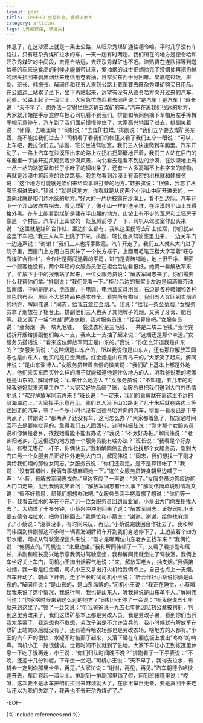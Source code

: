 ```yaml
---
layout: post
title: （四十五）金菊红金，香烟识老乡
category: articles
tags: [青藏铁路, 铁道兵]
---
```


休息了，在这沙漠上就是一条土公路，从旺尕秀煤矿通往德令哈。平时几乎没有车路过，只有旺尕秀煤矿拉水的车，一天一趟有时两趟。我们所在的地方是德令哈和旺尕秀煤矿的中间段，去德令哈远，去旺尕秀煤矿也不近。津贴费在连队得等到送给养的车来送食品的时候才能捎带过来，爱抽烟的战士把烟抽完了没烟抽再把扔掉的烟头捡回来剥出烟丝来用信纸卷着抽，日常买东西十分困难。早晨吃过饭，排副、班长、韩振弦、解同伟和我五人来到公路上截车要去旺尕秀煤矿购买日用品，在公路边上站累了坐下，坐下再站起来，远望有没有从德令哈方向开过来的汽车。远处，公路上起了一溜尘土，大家急忙向西看去同声说：“是汽车！是汽车！”班长说：“天不早了，想办法一定得拦住这辆去煤矿的车。”汽车在离我们很远的地方，大家就开始摆手示意停车担心司机看不到我们。排副和解同伟摘下军帽用左手挥舞军帽示意停车，汽车到了我们面前慢慢停住了，大家高兴地围了过去，排副笑着说：“师傅，去哪里啊？”司机说：“去煤矿拉煤。”排副说：“我们五个要去煤矿买东西，能不能拉我们过去？”司机看了看我们的帐篷又看了我们五个一眼说：“可以，上车吧，我拉你们去。”排副、班长坐进驾驶室，我们三人快速爬到车厢里。汽车开动了，一路上汽车在沙漠压出来的路上左拐右拐颠簸地开着，我们三人站在后门的车厢里一字排开迎风观赏着沙漠风景，向北看去是看不到边的沙漠，在沙漠地上有一丛一丛的骆驼草和长了小叶子的柳树条子，还有一人多高叫不上名字来的植物，再就是沙漠中筑起来的铁路路基。我忽然看到沙漠上有密密的树枝就和韩振弦说：“这个地方可能就是咱们来给炊事班打柴的地方。”韩振弦说：“很像，我忘了从哪里拐进去的。”我说：“就是这地方，你看就是从这两个小沙山中间开进去的，一直向北就是咱们炸木柴的地方。”好大的一片树枝露在沙漠上，看不到边际。汽车开下一个沙山坡向右拐去，看见煤矿了，像小山一样的渣子堆，在沙漠的半山上显得格外黑。在车上能看到煤矿是建在半山腰的地方，山坡上有不少的瓦房和土坯房子像是一个村庄。汽车开上山坡的一处瓦房前停了一下，司机从驾驶室伸出头来说：“这里就是煤矿合作社，里边什么都有，我从这里拐弯去矿上拉煤，你们就从这里下车吧。”我三人从车上跳了下来，排副、班长也从驾驶室里出来，一边关车门一边连声说：“谢谢！”我们三人也挥手致意。汽车开走了，我们五人就从大门进了院子里，西屋门上方用白石灰抹了一个长方框子，上面用毛笔正楷大字写着“旺尕秀煤矿合作社”，合作社是两间通着的平房，进门是青砖铺地，地上很干净，里面一个顾客也没有，两个年轻的女服务员坐在柜台后边看报纸。她俩一看解放军来了，忙放下手中的报纸站了起来，一位女服务员说：“解放军同志来了，你们需要什么我帮你们拿。”排副说：“我们先看一下。”柜台后边的货架上左边是烟酒糖茶油盐酱醋，中间是肥皂、洗衣服、手电筒、电池盒文具用品，右边是各种鞋帽和各种颜色的布匹，房间不大货物品种基本齐全。看完所有物品，我们五人又回到卖烟酒的地方，解同伟说：“同志，给我五盒红金烟。”。我说：“给我一条金菊烟。”女服务员拿了烟放在了柜台上。排副他们三人也买了其他牌子的烟，又买了牙膏、肥皂等。我又买了一袋“冷湖”牌洗衣粉，我对服务员说：“给我算账吧。”女服务员说：“金菊烟一条一块九毛钱，一袋洗衣粉是三毛钱，一共是二块二毛钱。”我付完钱拆开烟给排副他们每人一支，我点上一支抽了起来说：“这烟还是那个味道。”女服务员搭话说：“看来这位解放军同志是山东的。”我说：“你怎么知道我是山东的？”女服务员说：“这种烟是山东产的，所以我说你是山东人，还有那位解放军同志也是山东人，他买的是红金牌烟，红金烟是山东青岛产的。”大家笑了起来，解同伟说：“是山东淄博人。”女服务员带着自信的微笑说：“我们矿上基本上都是外地人，他们来买东西买什么样的牌子就能知道他是什么地方的人，听我爸说我的老家也是山东的。”解同伟说：“山东什么地方人？”女服务员说：“不知道，五几年的时候我爸妈就来这里工作了。”大家买好物品结了账，女服务员把我们送到大门外热情地说：“欢迎解放军同志再来！”班长说：“一定来，我们的营房就在离这里不远的尕海湖边上。”大家挥手示意再见。我们五人沿下山公路走了几十米后就在路边上等往回走的汽车，等了一个多小时也没有回德令哈方向的汽车，排副一看表已是下午两点了，排副说：“都两点了还没有车，这可怎么办？”大家都着急了，按规定时间回不去是要挨批评的。急得我们五人团团转。这时韩振弦说：“刚才那个女服务员说和你俩是老乡，找找她看能不能有办法？”我说：“不太好办把。”解同伟说：“老乡归老乡，在这偏远的地方她一个服务员能有啥办法？”班长说：“我看是个好办法，有枣无枣打一杆子，你俩快去。”我和解同伟去合作社找那个女服务员，刚到大门口另一个女服务员正好往外走到大门口，解同伟说：“同志，我们想找一下刚才卖给我们烟的那位女同志。”女服务员说：“你们还没走，是不是算错帐了？”我说：“没有算错帐，我俩有事想麻烦她一下。”这位女服务员转身朝里边喊了一声：“小蔡，有解放军同志找你。”里边答应了一声说：“来了。”女服务员边答应边朝大门口走来，见到我俩就笑着问：“解放军同志有什么事？”解同伟简单说明情况又说：“很不好意思，帮我们想想办法吧。”女服务员两手搓着想了想说：“你们等一下，我看去拉水的车在不在。”另一位女服务员回到营业室，小蔡出大门向左拐找人去了。大约过了十多分钟，小蔡兴冲冲地回来了说：“解放军同志，正好司机小王要去德令哈拉水，把你们捎回去。”我俩忙和小蔡说：“谢谢，谢谢，给你找麻烦了。”小蔡说：“没事没事，有时间来玩，再见。”小蔡说完就回合作社去了。我和解同伟回到排副那边不多时一辆青海湖牌货车开到我们身边停下了，上边装着个四方形水罐，司机从驾驶室探出头来说：“刚才是哪两位山东老乡去找车来？”我俩忙说：“俺俩去的。”司机说：“来里边坐。”我和解同伟顿了一下，又看了看排副和班长，排副和班长高兴地示意我俩进驾驶室坐，我和解同伟就坐进了驾驶室。我俩上车坐好关上车门，司机小王掏出烟客气地说：“来，解放军老乡，抽支烟。”我俩接过烟，我一看是红金烟，司机小王又拿出打火机给我俩点上，自己也点上一支烟。汽车开动了，朝山下开去，走了不长时间司机小王说：“听合作社小蔡说你俩是山东的。”解同伟说：“是山东的，是山东淄博的。”司机小王说：“我正在睡觉，小蔡喊起我来说了这个情况，我说行啊，我也是山东人，听我爸说是山东牟平人。”解同伟问道：“你家啥时候来到这么远的地方？”司机小王停了一会说：“听我爸说五七年就来到这里了。”顿了一会又说：“听我爸爸说一九五七年他因私刻公章被判刑，判到这里劳改来了，我们这煤矿基本上都是劳改人员。我是劳改子弟，看到你们当兵我太羡慕了，我连想也不敢想，劳改子弟是不允许当兵的，我小时候就有解放军在煤矿上站岗以后就没有了，还有德令哈农场那也是劳改农场，啥地方的人都有。”小王的汽车开的很快，水罐不时被颠了起来，又落下砸在车厢底板上发出“咚咚”的响声。司机小王一路很健谈，觉着时间不长就到了驻地。大家下车让小王到帐篷里休息一下吃了饭再走，小王说：“你们归队时间晚不晚？”排副看了一下手表说：“不晚，还差十几分钟呢，下车坐一坐吧。”司机小王说：“天不早了，我得去拉水，有机会一定到你那里坐坐，再见。”大家忙说：“谢谢，再见，再见。”汽车朝德令哈快速开去，车后卷起一溜尘土。排副到一排副那里销了假，回到班帐篷里说：“哎呀，这次要不是水车把咱们拉回来麻烦就大了，在那里举目无亲，要是真回不来连队还以为我们失踪了，我再也不去旺尕秀煤矿了。”

-EOF-

{% include references.md %}
